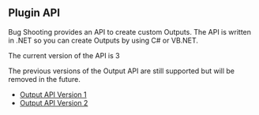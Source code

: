## Plugin API

Bug Shooting provides an API to create custom Outputs. The API is written in .NET so you can create Outputs by using C# or VB.NET.

The current version of the API is 3

The previous versions of the Output API are still supported but will be removed in the future.

- [Output API Version 1](https://bugshooting.manuscript.com/f/page?W26)
- [Output API Version 2](https://bugshooting.manuscript.com/f/page?W34)
